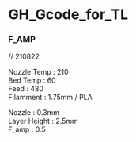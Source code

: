 # GH_Gcode_for_TL


### F_AMP  

// 210822  

Nozzle Temp : 210  
Bed Temp : 60  
Feed : 480  
Filamment : 1.75mm / PLA  

Nozzle : 0.3mm  
Layer Height : 2.5mm  
F_amp : 0.5  

